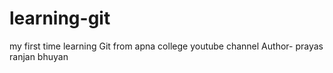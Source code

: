 # learning-git
my first time learning Git from apna college youtube channel
Author- prayas ranjan bhuyan 
